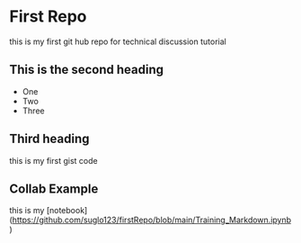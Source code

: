 # First Repo
this is my first git hub repo for technical discussion tutorial

## This is the second heading

* One
* Two
* Three

## Third heading

this is my first gist code

## Collab Example

this is my [notebook] (https://github.com/suglo123/firstRepo/blob/main/Training_Markdown.ipynb)

